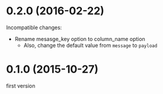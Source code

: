 # 0.2.0 (2016-02-22)

Incompatible changes:

* Rename mesasge\_key option to column\_name option
  * Also, change the default value from `message` to `payload`

# 0.1.0 (2015-10-27)

first version

